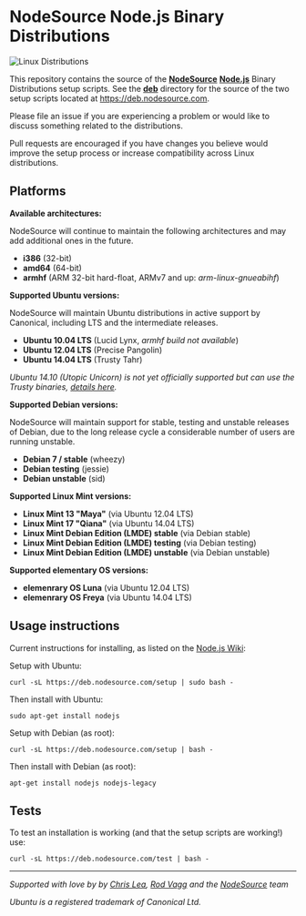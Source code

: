 # NodeSource Node.js Binary Distributions

![Linux Distributions](https://nodesource.com/assets/external/linux-distributions.svg)

This repository contains the source of the
**[NodeSource](https://nodesource.com)** **[Node.js](http://nodejs.org)** Binary Distributions setup scripts. See the **[deb](./deb)** directory for the source of the two setup scripts located at <https://deb.nodesource.com>.

Please file an issue if you are experiencing a problem or would like to discuss something related to the distributions.

Pull requests are encouraged if you have changes you believe would improve the setup process or increase compatibility across Linux distributions.

## Platforms

**Available architectures:**

NodeSource will continue to maintain the following architectures and may add additional ones in the future. 

* **i386** (32-bit)
* **amd64** (64-bit)
* **armhf** (ARM 32-bit hard-float, ARMv7 and up: _arm-linux-gnueabihf_)

**Supported Ubuntu versions:**

NodeSource will maintain Ubuntu distributions in active support by Canonical, including LTS and the intermediate releases.

* **Ubuntu 10.04 LTS** (Lucid Lynx, *armhf build not available*)
* **Ubuntu 12.04 LTS** (Precise Pangolin)
* **Ubuntu 14.04 LTS** (Trusty Tahr)

*Ubuntu 14.10 (Utopic Unicorn) is not yet officially supported but can use the Trusty binaries, [details here](https://github.com/nodesource/distributions/issues/13).*

**Supported Debian versions:**

NodeSource will maintain support for stable, testing and unstable releases of Debian, due to the long release cycle a considerable number of users are running unstable.

* **Debian 7 / stable** (wheezy)
* **Debian testing** (jessie)
* **Debian unstable** (sid)

**Supported Linux Mint versions:**

* **Linux Mint 13 "Maya"** (via Ubuntu 12.04 LTS)
* **Linux Mint 17 "Qiana"** (via Ubuntu 14.04 LTS)
* **Linux Mint Debian Edition (LMDE) stable** (via Debian stable)
* **Linux Mint Debian Edition (LMDE) testing** (via Debian testing)
* **Linux Mint Debian Edition (LMDE) unstable** (via Debian unstable)

**Supported elementary OS versions:**

* **elemenrary OS Luna** (via Ubuntu 12.04 LTS)
* **elemenrary OS Freya** (via Ubuntu 14.04 LTS)

## Usage instructions

Current instructions for installing, as listed on the [Node.js Wiki](https://github.com/joyent/node/wiki/Installing-Node.js-via-package-manager):

Setup with Ubuntu:

```text
curl -sL https://deb.nodesource.com/setup | sudo bash -
```

Then install with Ubuntu:

```text
sudo apt-get install nodejs
```

Setup with Debian (as root):

```text
curl -sL https://deb.nodesource.com/setup | bash -
```

Then install with Debian (as root):

```text
apt-get install nodejs nodejs-legacy
```

## Tests

To test an installation is working (and that the setup scripts are working!) use:

```text
curl -sL https://deb.nodesource.com/test | bash -
```

------------------------------------------------------------------

*Supported with love by by [Chris Lea](https://github.com/chrislea), [Rod Vagg](https://github.com/rvagg) and the [NodeSource](https://nodesource.com) team*

*Ubuntu is a registered trademark of Canonical Ltd.*
